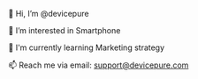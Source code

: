 👋 Hi, I’m @devicepure

👀 I’m interested in Smartphone

🌱 I'm currently learning Marketing strategy

📫 Reach me via email: support@devicepure.com

<!---
devicepure/devicepure is a ✨ special ✨ repository because its `README.md` (this file) appears on your GitHub profile.
You can click the Preview link to take a look at your changes.
--->
